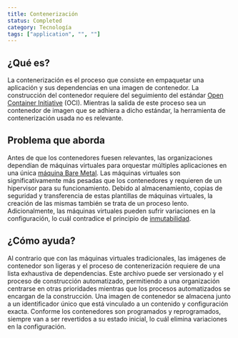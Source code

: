 ```yaml
---
title: Contenerización
status: Completed
category: Tecnología
tags: ["application", "", ""]
---
```


## ¿Qué es?

La contenerización es el proceso que consiste en empaquetar una aplicación y sus dependencias en una imagen de contenedor.
La construcción del contenedor requiere del seguimiento del estándar [Open Container Initiative](https://opencontainers.org) (OCI).
Mientras la salida de este proceso sea un contenedor de imagen que se adhiera a dicho estándar, la herramienta de contenerización usada no es relevante.

## Problema que aborda

Antes de que los contenedores fuesen relevantes, las organizaciones dependían de máquinas virtuales para
orquestar múltiples aplicaciones en una única [máquina Bare Metal](/es/bare-metal-machine/).
Las máquinas virtuales son significativamente más pesadas que los contenedores y requieren de un hipervisor para su funcionamiento.
Debido al almacenamiento, copias de seguridad y transferencia de estas plantillas de máquinas virtuales, la creación de las mismas también se trata de un proceso lento.
Adicionalmente, las máquinas virtuales pueden sufrir variaciones en la configuración, lo cuál contradice el principio de [inmutabilidad](/es/immutable-infrastructure/).

## ¿Cómo ayuda?

Al contrario que con las máquinas virtuales tradicionales, las imágenes de contenedor son ligeras y
el proceso de contenerización requiere de una lista exhaustiva de dependencias.
Este archivo puede ser versionado y el proceso de construcción automatizado,
permitiendo a una organización centrarse en otras prioridades
mientras que los procesos automatizados se encargan de la construcción.
Una imagen de contenedor se almacena junto a un identificador único
que está vinculado a un contenido y configuración exacta.
Conforme los contenedores son programados y reprogramados,
siempre van a ser revertidos a su estado inicial, lo cuál elimina variaciones en la configuración.
